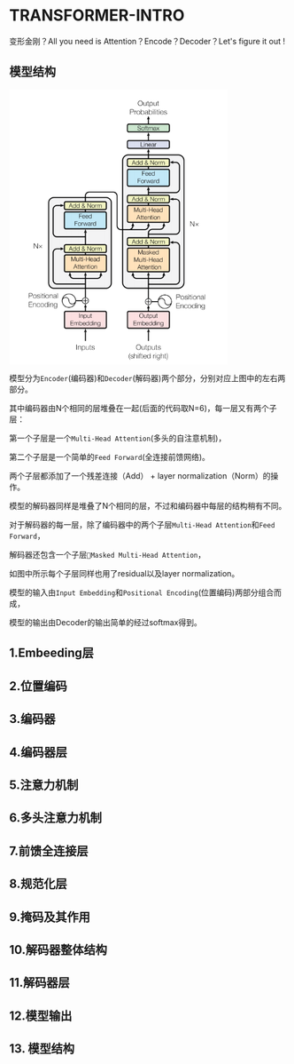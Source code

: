 # TRANSFORMER-INTRO
变形金刚？All you need is Attention？Encode？Decoder？Let's figure it out !

## 模型结构

<img src=".\figs\structure.png" align="middle" alt="structure" style="zoom:70%;" />



模型分为`Encoder`(编码器)和`Decoder`(解码器)两个部分，分别对应上图中的左右两部分。

其中编码器由N个相同的层堆叠在一起(后面的代码取N=6)，每一层又有两个子层：

第一个子层是一个`Multi-Head Attention`(多头的自注意机制)，

第二个子层是一个简单的`Feed Forward`(全连接前馈网络)。

两个子层都添加了一个残差连接（Add） + layer normalization（Norm）的操作。

模型的解码器同样是堆叠了N个相同的层，不过和编码器中每层的结构稍有不同。

对于解码器的每一层，除了编码器中的两个子层`Multi-Head Attention`和`Feed Forward`，

解码器还包含一个子层`Masked Multi-Head Attention`，

如图中所示每个子层同样也用了residual以及layer normalization。

模型的输入由`Input Embedding`和`Positional Encoding`(位置编码)两部分组合而成，

模型的输出由Decoder的输出简单的经过softmax得到。

## 1.Embeeding层



## 2.位置编码



## 3.编码器



## 4.编码器层



## 5.注意力机制



## 6.多头注意力机制



## 7.前馈全连接层



## 8.规范化层



## 9.掩码及其作用



## 10.解码器整体结构



## 11.解码器层



## 12.模型输出



## 13. 模型结构

